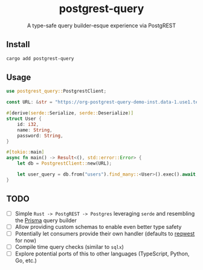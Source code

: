 <h1 align="center">postgrest-query</h1>
<p align="center">A type-safe query builder-esque experience via PostgREST</p>

## Install

```bash
cargo add postgrest-query
```

## Usage

```rust
use postgrest_query::PostgrestClient;

const URL: &str = "https://org-postgrest-query-demo-inst.data-1.use1.tembo.io/restapi/v1";

#[derive(serde::Serialize, serde::Deserialize)]
struct User {
    id: i32,
    name: String,
    password: String,
}

#[tokio::main]
async fn main() -> Result<(), std::error::Error> {
    let db = PostgrestClient::new(URL);

    let user_query = db.from("users").find_many::<User>().exec().await;
}
```

## TODO

- [ ] Simple `Rust -> PostgREST -> Postgres` leveraging `serde` and resembling the [Prisma](https://github.com/prisma/prisma) query builder
- [ ] Allow providing custom schemas to enable even better type safety
- [ ] Potentially let consumers provide their own handler (defaults to [reqwest](https://crates.io/crates/reqwest) for now)
- [ ] Compile time query checks (similar to `sqlx`)
- [ ] Explore potential ports of this to other languages (TypeScript, Python, Go, etc.)
